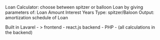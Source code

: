 Loan Calculator:
choose between spitzer or balloon Loan by giving parameters of:
Loan Amount
Interest
Years
Type: spitzer/Baloon
Output: amortization schedule of Loan 

Built in Lavarel - >
frontend - react.js
backend - PHP - (all calculations in the backend)
